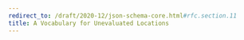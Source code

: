 ```yaml
---
redirect_to: /draft/2020-12/json-schema-core.html#rfc.section.11
title: A Vocabulary for Unevaluated Locations
---
```

